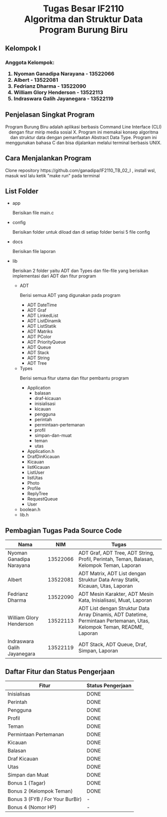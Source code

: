 <h1> <center> Tugas Besar IF2110<br> 
Algoritma dan Struktur Data <br>
Program Burung Biru</center> </h1>


<h2> <b> Kelompok I </b> </h2>
<h3> Anggota Kelompok: 
<ol> 
<li> Nyoman Ganadipa Narayana - 13522066 
<li> Albert - 13522081
<li> Fedrianz Dharma - 13522090
<li> William Glory Henderson - 13522113
<li> Indraswara Galih Jayanegara - 13522119
</ol> </h3>

<h2> <b> Penjelasan Singkat Program </b> </h2>
<p> <center> Program Burung Biru adalah aplikasi berbasis Command Line Interface (CLI) dengan fitur mirip media sosial X. Program ini memakai konsep algoritma dan struktur data dengan pemanfaatan Abstract Data Type. Program ini menggunakan bahasa C dan bisa dijalankan melalui terminal berbasis UNIX.
</center> </p> 

<h2> <b> Cara Menjalankan Program </b> </h2>
<p> Clone repository https://github.com/ganadipa/IF2110_TB_02_I , install wsl, masuk wsl lalu ketik "make run" pada terminal

<h2> List Folder </h2>
<ul>
<li> app
<p> Berisikan file main.c </p>
</ul>
<ul>
<li> config
<p> Berisikan folder untuk diload dan di setiap folder berisi 5 file config </p>
</ul>
<ul>
<li> docs
<p> Berisikan file laporan </p>
</ul>
<ul>
<li> lib
<p> Berisikan 2 folder yaitu ADT dan Types dan file-file yang berisikan implementasi dari ADT dan fitur program  </p>
    <ul>
    <li> ADT
    <p> Berisi semua ADT yang digunakan pada program </p>
        <ul>
        <li> ADT DateTime
        <li> ADT Graf
        <li> ADT LinkedList
        <li> ADT ListDinamik
        <li> ADT ListStatik
        <li> ADT Matriks
        <li> ADT PColor
        <li> ADT PriorityQueue
        <li> ADT Queue
        <li> ADT Stack
        <li> ADT String
        <li> ADT Tree
        </ul>
    </ul>
    <ul>
    <li> Types
    <p> Berisi semua fitur utama dan fitur pembantu program </p>
        <ul>
        <li> Application
            <ul>
            <li> balasan
            <li> draf-kicauan
            <li> inisialisasi
            <li> kicauan
            <li> pengguna
            <li> perintah
            <li> permintaan-pertemanan
            <li> profil
            <li> simpan-dan-muat
            <li> teman
            <li> utas
            </ul>
        </ul>
        <ul>
        <li> Application.h
        </ul>
        <ul>
        <li> DrafDinKicauan
        </ul>
        <ul>
        <li> Kicauan
        </ul>
        <ul>
        <li> listKicauan
        </ul>
        <ul>
        <li> ListUser
        </ul>
        <ul>
        <li> listUtas
        </ul>
        <ul>
        <li> Photo
        </ul>
        <ul>
        <li> Profile
        </ul>
        <ul>
        <li> ReplyTree
        </ul>
        <ul>
        <li> RequestQueue
        </ul>
        <ul>
        <li> User
        </ul>
   </ul>
    <ul>
    <li> boolean.h
    </ul>
    <ul>
    <li> lib.h
    </ul>
</ul>

## Pembagian Tugas Pada Source Code 
| Nama | NIM | Tugas  |
| ----- | ---- | ------ |
| Nyoman Ganadipa Narayana | 13522066 | ADT Graf, ADT Tree, ADT String, Profil, Perintah, Teman, Balasan, Kelompok Teman, Laporan |
| Albert | 13522081 | ADT Matrix, ADT List dengan Struktur Data Array Statik, Kicauan, Utas, Laporan |
| Fedrianz Dharma | 13522090 | ADT Mesin Karakter, ADT Mesin Kata, Inisialisasi, Muat, Laporan |
| William Glory Henderson | 13522113 | ADT List dengan Struktur Data Array Dinamis, ADT Datetime, Permintaan Pertemanan, Utas, Kelompok Teman, README, Laporan |
| Indraswara Galih Jayanegara | 13522119 | ADT Stack, ADT Queue, Draf, Simpan, Laporan |

## Daftar Fitur dan Status Pengerjaan 
| Fitur  | Status Pengerjaan | 
| ------------- | ------------- |
| Inisialisas | DONE |
| Perintah | DONE |
| Pengguna | DONE |
| Profil | DONE |
| Teman | DONE |
| Permintaan Pertemanan | DONE |
| Kicauan | DONE |
| Balasan | DONE |
| Draf Kicauan | DONE |
| Utas | DONE |
| Simpan dan Muat | DONE |
| Bonus 1 (Tagar) | DONE |
| Bonus 2 (Kelompok Teman) | DONE |
| Bonus 3 (FYB / For Your BurBir) | - |
| Bonus 4 (Nomor HP) | - |
